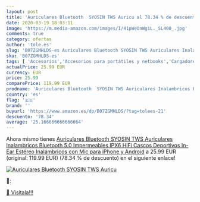 ```yaml
---
layout: post
title: 'Auriculares Bluetooth  SYOSIN TWS Auricu al 78.34 % de descuento'
date: 2020-03-19 18:03:11
image: 'https://m.media-amazon.com/images/I/41pWeOnWgiL._SL400_.jpg'
comments: true
category: ofertas
author: 'tole.es'
slug: 'B07ZGMHLDS-es Auriculares Bluetooth SYOSIN TWS Auriculares Inalambricos...'
sku: 'B07ZGMHLDS-es'
tags: [ 'Accesorios','Accesorios para portátiles y netbooks','Cargadores y adaptadores para portátiles y netbooks','Cargadores y bases de carga para portátiles y netbooks','Informática','iphone', ]
actualPrice: 25.99 EUR
currency: EUR
price: 25.99
comparePrice: 119.99 EUR
prodname: 'Auriculares Bluetooth  SYOSIN TWS Auriculares Inalambricos Bluetooth 5.0 Impermeables IPX6 HiFi Cascos Deportivos In-Ear Estéreo Inalámbricos con Mic para iPhone y Android'
country: 'es'
flag: '🇪🇸'
brand: ''
buyurl: 'https://www.amazon.es/dp/B07ZGMHLDS/?tag=tolees-21'
descuento: '78.34'
average: '25.166666666666664'
---
```


Ahora mismo tienes [Auriculares Bluetooth  SYOSIN TWS Auriculares Inalambricos Bluetooth 5.0 Impermeables IPX6 HiFi Cascos Deportivos In-Ear Estéreo Inalámbricos con Mic para iPhone y Android](https://www.amazon.es/dp/B07ZGMHLDS/?tag=tolees-21) a 25.99 EUR (original: 119.99 EUR) (78.34 %  de descuento) en el siguiente enlace!

[![Auriculares Bluetooth  SYOSIN TWS Auricu](https://m.media-amazon.com/images/I/41pWeOnWgiL._SL400_.jpg)](https://www.amazon.es/dp/B07ZGMHLDS/?tag=tolees-21)

🔎:


[🛒 Visítala!!!](https://www.amazon.es/dp/B07ZGMHLDS/?tag=tolees-21)
